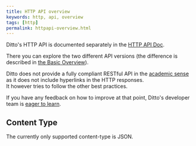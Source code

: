 ```yaml
---
title: HTTP API overview
keywords: http, api, overview
tags: [http]
permalink: httpapi-overview.html
---
```


Ditto's HTTP API is documented separately in the [HTTP API Doc](http-api-doc.html).

There you can explore the two different API versions (the difference is described in [the Basic Overview](basic-overview.html)).

Ditto does not provide a fully compliant RESTful API in the [academic sense](https://www.ics.uci.edu/~fielding/pubs/dissertation/rest_arch_style.htm)
as it does not include hyperlinks in the HTTP responses.<br/>
It however tries to follow the other best practices.

If you have any feedback on how to improve at that point, Ditto's developer team is [eager to learn](feedback.html).

## Content Type

The currently only supported content-type is JSON.

